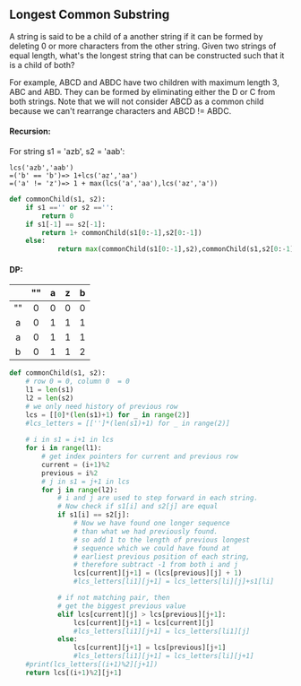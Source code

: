 ## Longest Common Substring

A string is said to be a child of a another string if it can be formed by deleting 0 or more characters from the other string. Given two strings of equal length, what's the longest string that can be constructed such that it is a child of both?

For example, ABCD and ABDC have two children with maximum length 3, ABC and ABD. They can be formed by eliminating either the D or C from both strings. Note that we will not consider ABCD as a common child because we can't rearrange characters and ABCD != ABDC.

#### Recursion:

For string s1 = 'azb', s2 = 'aab': 

```
lcs('azb','aab')
=('b' == 'b')=> 1+lcs('az','aa')
=('a' != 'z')=> 1 + max(lcs('a','aa'),lcs('az','a'))
```

```python
def commonChild(s1, s2):
    if s1 =='' or s2 =='':
        return 0
    if s1[-1] == s2[-1]:
        return 1+ commonChild(s1[0:-1],s2[0:-1])
    else:
			return max(commonChild(s1[0:-1],s2),commonChild(s1,s2[0:-1]))
```

#### DP:

|      |  ""  |  a   |  z   |  b   |
| :--: | :--: | :--: | :--: | :--: |
|  ""  |  0   |  0   |  0   |  0   |
|  a   |  0   |  1   |  1   |  1   |
|  a   |  0   |  1   |  1   |  1   |
|  b   |  0   |  1   |  1   |  2   |

```python
def commonChild(s1, s2):
    # row 0 = 0, column 0  = 0
    l1 = len(s1)
    l2 = len(s2)
    # we only need history of previous row
    lcs = [[0]*(len(s1)+1) for _ in range(2)]
    #lcs_letters = [['']*(len(s1)+1) for _ in range(2)]
    
    # i in s1 = i+1 in lcs
    for i in range(l1):
        # get index pointers for current and previous row
        current = (i+1)%2 
        previous = i%2 
        # j in s1 = j+1 in lcs
        for j in range(l2):
            # i and j are used to step forward in each string.
            # Now check if s1[i] and s2[j] are equal 
            if s1[i] == s2[j]:
                # Now we have found one longer sequence 
                # than what we had previously found.
                # so add 1 to the length of previous longest
                # sequence which we could have found at
                # earliest previous position of each string,
                # therefore subtract -1 from both i and j
                lcs[current][j+1] = (lcs[previous][j] + 1) 
                #lcs_letters[li1][j+1] = lcs_letters[li][j]+s1[li]

            # if not matching pair, then
            # get the biggest previous value
            elif lcs[current][j] > lcs[previous][j+1]:
                lcs[current][j+1] = lcs[current][j] 
                #lcs_letters[li1][j+1] = lcs_letters[li1][j]
            else:
                lcs[current][j+1] = lcs[previous][j+1] 
                #lcs_letters[li1][j+1] = lcs_letters[li][j+1]
    #print(lcs_letters[(i+1)%2][j+1])
    return lcs[(i+1)%2][j+1]
```

